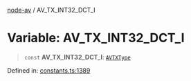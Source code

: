 [node-av](../globals.md) / AV\_TX\_INT32\_DCT\_I

# Variable: AV\_TX\_INT32\_DCT\_I

> `const` **AV\_TX\_INT32\_DCT\_I**: [`AVTXType`](../type-aliases/AVTXType.md)

Defined in: [constants.ts:1389](https://github.com/seydx/av/blob/f8631fc881b394300b1479f511d55cf1c370a87f/src/constants/constants.ts#L1389)
